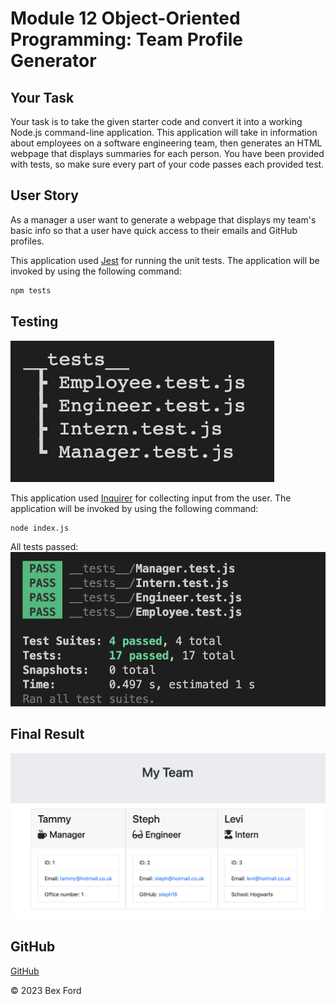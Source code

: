 # Module 12 Object-Oriented Programming: Team Profile Generator

## Your Task

Your task is to take the given starter code and convert it into a working Node.js command-line application. This application will take in information about employees on a software engineering team, then generates an HTML webpage that displays summaries for each person. You have been provided with tests, so make sure every part of your code passes each provided test.

## User Story

As a manager a user want to generate a webpage that displays my team's basic info so that a user have quick access to their emails and GitHub profiles.


This application used [Jest](https://www.npmjs.com/package/jest) for running the unit tests. The application will be invoked by using the following command:

```bash
npm tests
```
## Testing 

![File Tree](assets/filetree.png)

This application used [Inquirer](https://www.npmjs.com/package/inquirer) for collecting input from the user. The application will be invoked by using the following command:

```bash
node index.js
```

All tests passed:
![Tests](assets/tests.png)

## Final Result 

![Final Result](assets/finalresult.png)

## GitHub 
[GitHub](https://github.com/bex-ford/module-12)

© 2023 Bex Ford
